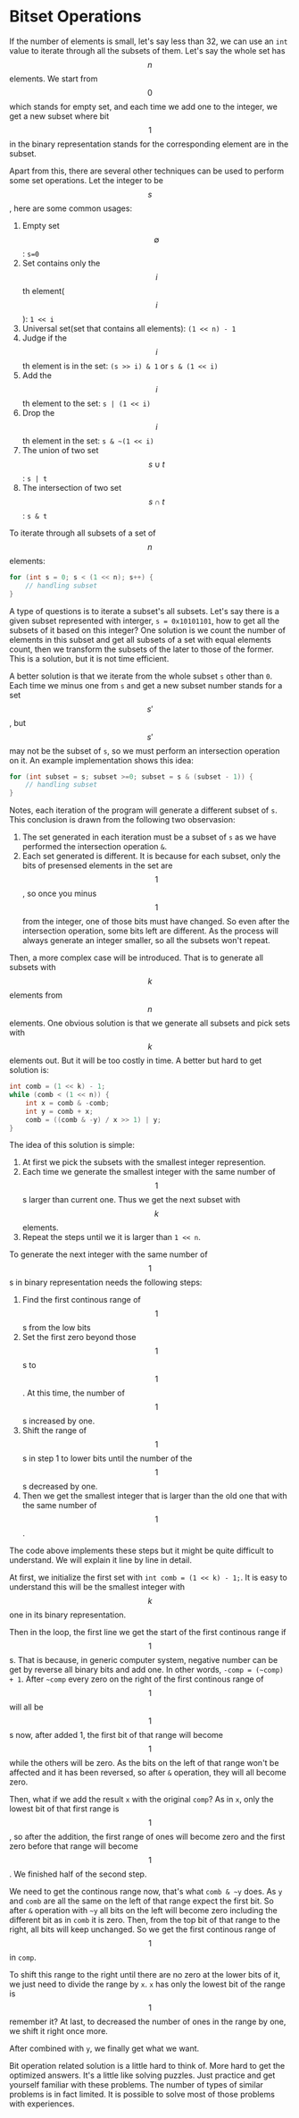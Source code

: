 # Bitset Operations

If the number of elements is small, let's say less than 32, we can use an `int` value
to iterate through all the subsets of them. Let's say the whole set has $$n$$ elements.
We start from $$0$$ which stands for empty set, and each time we add one to the integer,
we get a new subset where bit $$1$$ in the binary representation stands for the corresponding
element are in the subset.

Apart from this, there are several other techniques can be used to perform some set operations.
Let the integer to be $$s$$, here are some common usages:

1. Empty set $$\emptyset$$: `s=0`
2. Set contains only the $$i$$th element($${i}$$): `1 << i`
3. Universal set(set that contains all elements): `(1 << n) - 1`
4. Judge if the $$i$$th element is in the set: `(s >> i) & 1` or `s & (1 << i)`
5. Add the $$i$$th element to the set: `s | (1 << i)`
6. Drop the $$i$$th element in the set: `s & ~(1 << i)`
7. The union of two set $$s\cup t$$: `s | t`
8. The intersection of two set $$s\cap t$$: `s & t`

To iterate through all subsets of a set of $$n$$ elements:

```java
for (int s = 0; s < (1 << n); s++) {
    // handling subset
}
```

A type of questions is to iterate a subset's all subsets. Let's say there is a given subset represented with interger,
`s = 0x10101101`, how to get all the subsets of it based on this integer? One solution is we count the number of
elements in this subset and get all subsets of a set with equal elements count, then we transform the subsets
of the later to those of the former. This is a solution, but it is not time efficient.

A better solution is that we iterate from the whole subset `s` other than `0`. Each time we minus one from `s`
and get a new subset number stands for a set $$s'$$, but $$s'$$ may not be the subset of `s`, so we must
perform an intersection operation on it. An example implementation shows this idea:

```java
for (int subset = s; subset >=0; subset = s & (subset - 1)) {
    // handling subset
}
```

Notes, each iteration of the program will generate a different subset of `s`. This conclusion is drawn from
the following two observasion:

1. The set generated in each iteration must be a subset of `s` as we have performed the intersection
operation `&`.
2. Each set generated is different. It is because for each subset, only the bits of presensed elements
in the set are $$1$$, so once you minus $$1$$ from the integer, one of those bits must have changed.
So even after the intersection operation, some bits left are different. As the process will always
generate an integer smaller, so all the subsets won't repeat.

Then, a more complex case will be introduced. That is to generate all subsets with $$k$$ elements from
$$n$$ elements. One obvious solution is that we generate all subsets and pick sets with $$k$$ elements out.
But it will be too costly in time. A better but hard to get solution is:

```java
int comb = (1 << k) - 1;
while (comb < (1 << n)) {
    int x = comb & -comb;
    int y = comb + x;
    comb = ((comb & -y) / x >> 1) | y;
}
```

The idea of this solution is simple:

1. At first we pick the subsets with the smallest integer represention.
2. Each time we generate the smallest integer with the same number of $$1$$s larger than current one.
Thus we get the next subset with $$k$$ elements.
3. Repeat the steps until we it is larger than `1 << n`.

To generate the next integer with the same number of $$1$$s in binary representation needs the following steps:

1. Find the first continous range of $$1$$s from the low bits
2. Set the first zero beyond those $$1$$s to $$1$$. At this time, the number of $$1$$s increased by one.
3. Shift the range of $$1$$s in step 1 to lower bits until the number of the $$1$$s decreased by one.
4. Then we get the smallest integer that is larger than the old one that with the same number of $$1$$.

The code above implements these steps but it might be quite difficult to understand. We will explain it
line by line in detail.

At first, we initialize the first set with `int comb = (1 << k) - 1;`. It is easy to understand this will
be the smallest integer with $$k$$ one in its binary representation.

Then in the loop, the first line we get the start of the first continous range if $$1$$s. That is because,
in generic computer system, negative number can be get by reverse all binary bits and add one. In other words,
`-comp = (~comp) + 1`. After `~comp` every zero on the right of the first continous range of $$1$$ will all
be $$1$$s now, after added 1, the first bit of that range will become $$1$$ while the others will be zero.
As the bits on the left of that range won't be affected and it has been reversed, so after `&` operation,
they will all become zero.

Then, what if we add the result `x` with the original `comp`? As in `x`, only the lowest bit of that first
range is $$1$$, so after the addition, the first range of ones will become zero and the first zero before
that range will become $$1$$. We finished half of the second step. 

We need to get the continous range now, that's what `comb & ~y` does. As `y` and `comb` are all the same
on the left of that range expect the first bit. So after `&` operation with `~y` all bits on the left
will become zero including the different bit as in `comb` it is zero. Then, from the top bit of that range
to the right, all bits will keep unchanged. So we get the first continous range of $$1$$ in `comp`.

To shift this range to the right until there are no zero at the lower bits of it, we just need to divide
the range by `x`. `x` has only the lowest bit of the range is $$1$$ remember it? At last, to decreased the
number of ones in the range by one, we shift it right once more.

After combined with `y`, we finally get what we want.

Bit operation related solution is a little hard to think of. More hard to get the optimized answers.
It's a little like solving puzzles. Just practice and get yourself familiar with these problems.
The number of types of similar problems is in fact limited. It is possible to solve most of those
problems with experiences.
